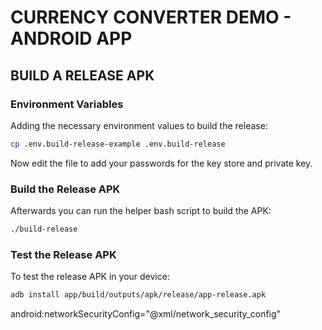 # CURRENCY CONVERTER DEMO - ANDROID APP

## BUILD A RELEASE APK 

### Environment Variables

Adding the necessary environment values to build the release:

```bash
cp .env.build-release-example .env.build-release
```

Now edit the file to add your passwords for the key store and private key.

### Build the Release APK

Afterwards you can run the helper bash script to build the APK:

```bash
./build-release
```

### Test the Release APK

To test the release APK in your device:

```bash
adb install app/build/outputs/apk/release/app-release.apk
```


android:networkSecurityConfig="@xml/network_security_config"
